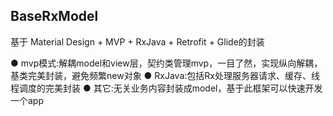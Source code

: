 ## BaseRxModel
基于 Material Design + MVP + RxJava + Retrofit + Glide的封装




  ● mvp模式:解耦model和view层，契约类管理mvp，一目了然，实现纵向解耦，基类完美封装，避免频繁new对象
  ● RxJava:包括Rx处理服务器请求、缓存、线程调度的完美封装
  ● 其它:无关业务内容封装成model，基于此框架可以快速开发一个app
